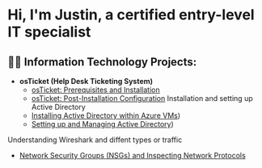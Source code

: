 <h1>Hi, I'm Justin, a certified entry-level IT specialist

<h2>👨‍💻 Information Technology Projects:</h2>

- <b>osTicket (Help Desk Ticketing System)</b>
  - [osTicket: Prerequisites and Installation](https://github.com/justingranger22/osticket-prereqs)
  - [osTicket: Post-Installation Configuration](https://github.com/joshmadakorcc/post-install-config)
 Installation and setting up Active Directory
  - [Installing Active Directory within Azure VMs](https://github.com/justingranger22/Active-Directory))
  - [Setting up and Managing Active Directory](https://github.com/justingranger22/Setting-up-Active-Directory))

 Understanding Wireshark and diffent types or traffic
 - [Network Security Groups (NSGs) and Inspecting Network Protocols](https://github.com/justingranger22/Network-Security-Groups)
